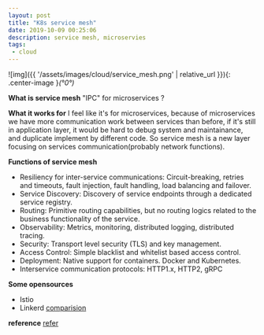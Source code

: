 ```yaml
---
layout: post
title: "K8s service mesh"
date: 2019-10-09 00:25:06
description: service mesh, microservies
tags:
 - cloud
---
```


![img]({{ '/assets/images/cloud/service_mesh.png' | relative_url }}){: .center-image }*(°0°)*

**What is service mesh**
"IPC" for microservices ?

**What it works for**
I feel like it's for microservices, because of microservices we have more  communication work between services than before, if it's still in application layer, it would be hard to debug system and maintainance, and duplicate implement by different code. So service mesh is a new layer focusing on services communication(probably network functions).

**Functions of service mesh**
- Resiliency for inter-service communications: Circuit-breaking, retries and timeouts, fault injection, fault handling, load balancing and failover.
- Service Discovery: Discovery of service endpoints through a dedicated service registry.
- Routing: Primitive routing capabilities, but no routing logics related to the business functionality of the service.
- Observability: Metrics, monitoring, distributed logging, distributed tracing.
- Security: Transport level security (TLS) and key management.
- Access Control: Simple blacklist and whitelist based access control.
- Deployment: Native support for containers. Docker and Kubernetes.
- Interservice communication protocols: HTTP1.x, HTTP2, gRPC

**Some opensources**
- Istio
- Linkerd
[comparision](https://www.abhishek-tiwari.com/a-sidecar-for-your-service-mesh/)

**reference**
[refer](https://medium.com/microservices-in-practice/service-mesh-for-microservices-2953109a3c9a)
